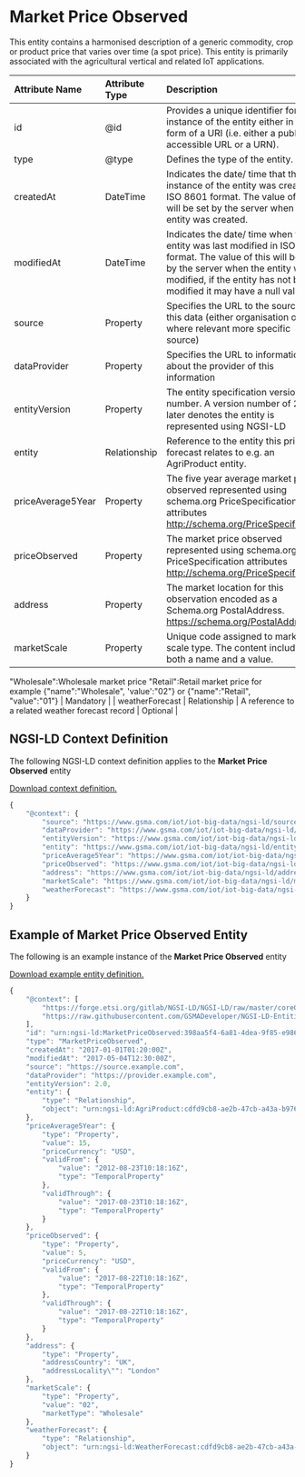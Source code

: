 # Market Price Observed
This entity contains a harmonised description of a generic commodity, crop or product price that varies over time (a spot price). This entity is primarily associated with the agricultural vertical and related IoT applications.

| Attribute Name | Attribute Type | Description | Constraint |
|:--- |:--- |:--- |:---:|
| id | @id | Provides a unique identifier for an instance of the entity either in the form of a URI (i.e. either a publicly accessible URL or a URN). | Mandatory |
| type | @type | Defines the type of the entity. | Mandatory |
| createdAt | DateTime | Indicates the date/ time that the instance of the entity was created in ISO 8601 format. The value of this will be set by the server when the entity was created. | Mandatory |
| modifiedAt | DateTime | Indicates the date/ time when the entity was last modified in ISO 8601 format. The value of this will be set by the server when the entity was modified, if the entity has not been modified it may have a null value. | Optional |
| source | Property | Specifies the URL to the source of this data (either organisation or where relevant more specific source) | Recommended |
| dataProvider | Property | Specifies the URL to information about the provider of this information | Recommended |
| entityVersion | Property | The entity specification version as a number. A version number of 2.0 or later denotes the entity is represented using NGSI-LD | Recommended |
| entity | Relationship | Reference to the entity this price forecast relates to e.g. an AgriProduct entity. | Mandatory |
| priceAverage5Year | Property | The five year average market price observed represented using schema.org PriceSpecification attributes http://schema.org/PriceSpecification | Mandatory |
| priceObserved | Property | The market price observed represented using schema.org PriceSpecification attributes http://schema.org/PriceSpecification | Mandatory |
| address | Property | The market location for this observation encoded as a Schema.org PostalAddress. https://schema.org/PostalAddress | Mandatory |
| marketScale | Property | Unique code assigned to market scale type. The content includes both a name and a value.

 "Wholesale":Wholesale market price 
"Retail":Retail market price for example
{"name":"Wholesale", 'value':"02"}
or
{"name":"Retail", "value":"01"} | Mandatory |
| weatherForecast | Relationship | A reference to a related weather forecast record | Optional |

## NGSI-LD Context Definition
The following NGSI-LD context definition applies to the **Market Price Observed** entity

[Download context definition.](../examples/Market-Price-Observed-context.jsonld)

```JavaScript
{
    "@context": {
        "source": "https://www.gsma.com/iot/iot-big-data/ngsi-ld/source",
        "dataProvider": "https://www.gsma.com/iot/iot-big-data/ngsi-ld/dataprovider",
        "entityVersion": "https://www.gsma.com/iot/iot-big-data/ngsi-ld/entityversion",
        "entity": "https://www.gsma.com/iot/iot-big-data/ngsi-ld/entity",
        "priceAverage5Year": "https://www.gsma.com/iot/iot-big-data/ngsi-ld/priceaverage5Year",
        "priceObserved": "https://www.gsma.com/iot/iot-big-data/ngsi-ld/priceobserved",
        "address": "https://www.gsma.com/iot/iot-big-data/ngsi-ld/address",
        "marketScale": "https://www.gsma.com/iot/iot-big-data/ngsi-ld/marketscale",
        "weatherForecast": "https://www.gsma.com/iot/iot-big-data/ngsi-ld/weatherforecast"
    }
}
```
## Example of Market Price Observed Entity
The following is an example instance of the **Market Price Observed** entity

[Download example entity definition.](../examples/Market-Price-Observed.jsonld)

```JavaScript
{
    "@context": [
        "https://forge.etsi.org/gitlab/NGSI-LD/NGSI-LD/raw/master/coreContext/ngsi-ld-core-context.json",
        "https://raw.githubusercontent.com/GSMADeveloper/NGSI-LD-Entities/master/examples/Market-Price-Observed-context.jsonld"
    ],
    "id": "urn:ngsi-ld:MarketPriceObserved:398aa5f4-6a81-4dea-9f85-e9869441a257",
    "type": "MarketPriceObserved",
    "createdAt": "2017-01-01T01:20:00Z",
    "modifiedAt": "2017-05-04T12:30:00Z",
    "source": "https://source.example.com",
    "dataProvider": "https://provider.example.com",
    "entityVersion": 2.0,
    "entity": {
        "type": "Relationship",
        "object": "urn:ngsi-ld:AgriProduct:cdfd9cb8-ae2b-47cb-a43a-b9767ffd5c84"
    },
    "priceAverage5Year": {
        "type": "Property",
        "value": 15,
        "priceCurrency": "USD",
        "validFrom": {
            "value": "2012-08-23T10:18:16Z",
            "type": "TemporalProperty"
        },
        "validThrough": {
            "value": "2017-08-23T10:18:16Z",
            "type": "TemporalProperty"
        }
    },
    "priceObserved": {
        "type": "Property",
        "value": 5,
        "priceCurrency": "USD",
        "validFrom": {
            "value": "2017-08-22T10:18:16Z",
            "type": "TemporalProperty"
        },
        "validThrough": {
            "value": "2017-08-22T10:18:16Z",
            "type": "TemporalProperty"
        }
    },
    "address": {
        "type": "Property",
        "addressCountry": "UK",
        "addressLocality\"": "London"
    },
    "marketScale": {
        "type": "Property",
        "value": "02",
        "marketType": "Wholesale"
    },
    "weatherForecast": {
        "type": "Relationship",
        "object": "urn:ngsi-ld:WeatherForecast:cdfd9cb8-ae2b-47cb-a43a-b9767ffd5c85"
    }
}
```
